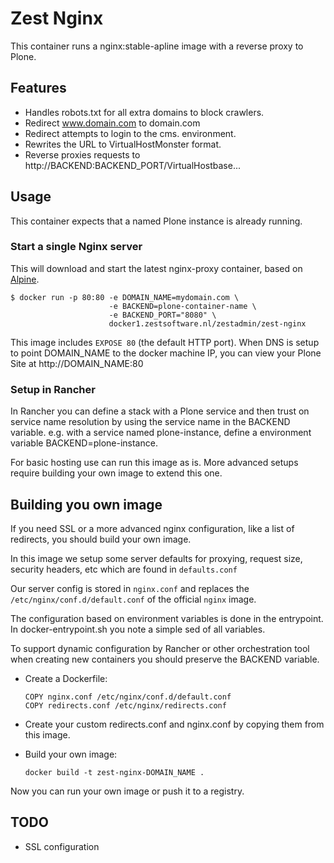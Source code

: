 # Zest Nginx

This container runs a nginx:stable-apline image with a reverse proxy to Plone.

## Features

- Handles robots.txt for all extra domains to block crawlers.
- Redirect www.domain.com to domain.com 
- Redirect attempts to login to the cms. environment.
- Rewrites the URL to VirtualHostMonster format.
- Reverse proxies requests to http://BACKEND:BACKEND_PORT/VirtualHostbase... 

## Usage

This container expects that a named Plone instance is already running.

### Start a single Nginx server

This will download and start the latest nginx-proxy container, based on
[Alpine](http://www.alpinelinux.org/).

```console
$ docker run -p 80:80 -e DOMAIN_NAME=mydomain.com \
                      -e BACKEND=plone-container-name \
                      -e BACKEND_PORT="8080" \
                      docker1.zestsoftware.nl/zestadmin/zest-nginx
```

This image includes `EXPOSE 80` (the default HTTP port). When DNS is setup to
point DOMAIN_NAME to the docker machine IP, you can view your Plone Site at
http://DOMAIN_NAME:80

### Setup in Rancher

In Rancher you can define a stack with a Plone service and then trust on
service name resolution by using the service name in the BACKEND variable.
e.g. with a service named plone-instance, define a environment variable
BACKEND=plone-instance.

For basic hosting use can run this image as is. More advanced setups require
building your own image to extend this one.


## Building you own image

If you need SSL or a more advanced nginx configuration, like a list of
redirects, you should build your own image.

In this image we setup some server defaults for proxying, request size, security
headers, etc which are found in `defaults.conf`

Our server config is stored in `nginx.conf` and replaces the
`/etc/nginx/conf.d/default.conf` of the official `nginx` image.

The configuration based on environment variables is done in the entrypoint.
In docker-entrypoint.sh you note a simple sed of all variables.

To support dynamic configuration by Rancher or other orchestration tool when
creating new containers you should preserve the BACKEND variable.


- Create a Dockerfile:

  ```FROM docker1.zestsoftware:5000/zestadmin/zest-nginx:latest
  COPY nginx.conf /etc/nginx/conf.d/default.conf
  COPY redirects.conf /etc/nginx/redirects.conf
  ```

- Create your custom redirects.conf and nginx.conf by copying them from this
  image.

- Build your own image:

  ```docker build -t zest-nginx-DOMAIN_NAME .```

Now you can run your own image or push it to a registry.


## TODO

- SSL configuration
